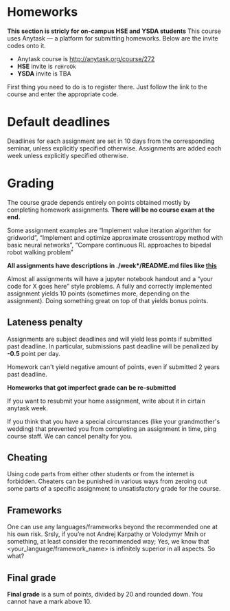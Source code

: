 # Homeworks
**This section is stricly for on-campus HSE and YSDA students**
This course uses Anytask — a platform for submitting homeworks. Below are the invite codes onto it.

* Anytask course is http://anytask.org/course/272
* **HSE** invite is `reHroOk`
* **YSDA** invite is TBA


First thing you need to do is to register there. Just follow the link to the course and enter the appropriate code.


# Default deadlines
Deadlines for each assignment are set in 10 days from the corresponding seminar, unless explicitly specified otherwise.
Assignments are added each week unless explicitly specified otherwise.


# Grading

The course grade depends entirely on points obtained mostly by completing homework assignments. __There will be no course exam at the end.__

Some assignment examples are “Implement value iteration algorithm for gridworld”, “Implement and optimize approximate crossentropy method with basic neural networks”, “Compare continuous RL approaches to bipedal robot walking problem”

__All assignments have descriptions in ./week*/README.md files like [this](https://github.com/yandexdataschool/Practical_RL/blob/master/week0/README.md)__

Almost all assignments will have a jupyter notebook handout and a “your code for X goes here” style problems.
A fully and correctly implemented assignment yields 10 points (sometimes more, depending on the assignment). Doing something great on top of that yields bonus points.

## Lateness penalty
Assignments are subject deadlines and will yield less points if submitted past deadline.
In particular, submissions past deadline will be penalized by __-0.5__ point per day.

Homework can't yield negative amount of points, even if submitted 2 years past deadline.

__Homeworks that got imperfect grade can be re-submitted__

If you want to resubmit your home assignment, write about it in cirtain anytask week.

If you think that you have a special circumstances (like your grandmother's wedding) that prevented you from completing an assignment in time, ping course staff. We can cancel penalty for you.

## Cheating 
Using code parts from either other students or from the internet is forbidden. Cheaters can be punished in various ways from zeroing out some parts of a specific assignment to unsatisfactory grade for the course.  

## Frameworks
One can use any languages/frameworks beyond the recommended one at his own risk.
Srsly, if you’re not Andrej Karpathy or Volodymyr Mnih or something, at least consider the recommended way;
Yes, we know that <your_language/framework_name> is infinitely superior in all aspects. So what?

## Final grade

__Final grade__ is a sum of points, divided by 20 and rounded down. You cannot have a mark above 10. 


